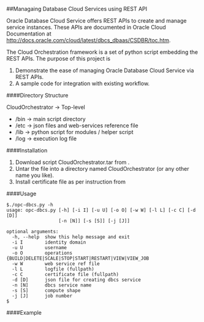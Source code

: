 ##Managaing Database Cloud Services using REST API

Oracle Database Cloud Service offers REST APIs to create and manage service instances. These APIs are documented in Oracle Cloud Documentation at http://docs.oracle.com/cloud/latest/dbcs_dbaas/CSDBR/toc.htm. 

The Cloud Orchestration framework is a set of python script embedding the REST APIs. The purpose of this project is

1.  Demonstrate the ease of managing Oracle Database Cloud Service via REST APIs.
2.  A sample code for integration with existing workflow.

####Directory Structure

CloudOrchestrator -> Top-level 
  - /bin -> main script directory
  - /etc -> json files and web-services reference file
  - /lib -> python script for modules / helper script
  - /log -> execution log file
  
####Installation 

1.  Download script CloudOrchestrator.tar from <location>.
2.  Untar the file into a directory named CloudOrchestrator (or any other name you like).
3.  Install certificate file as per instruction from <link>

####Usage

```
$./opc-dbcs.py -h
usage: opc-dbcs.py [-h] [-i I] [-u U] [-o O] [-w W] [-l L] [-c C] [-d [D]]
                   [-n [N]] [-s [S]] [-j [J]]

optional arguments:
  -h, --help  show this help message and exit
  -i I        identity domain
  -u U        username
  -o O        operations {BUILD|DELETE|SCALE|STOP|START|RESTART|VIEW|VIEW_JOB
  -w W        web service ref file
  -l L        logfile (fullpath)
  -c C        certificate file (fullpath)
  -d [D]      json file for creating dbcs service
  -n [N]      dbcs service name
  -s [S]      compute shape
  -j [J]      job number
$

```

####Example



